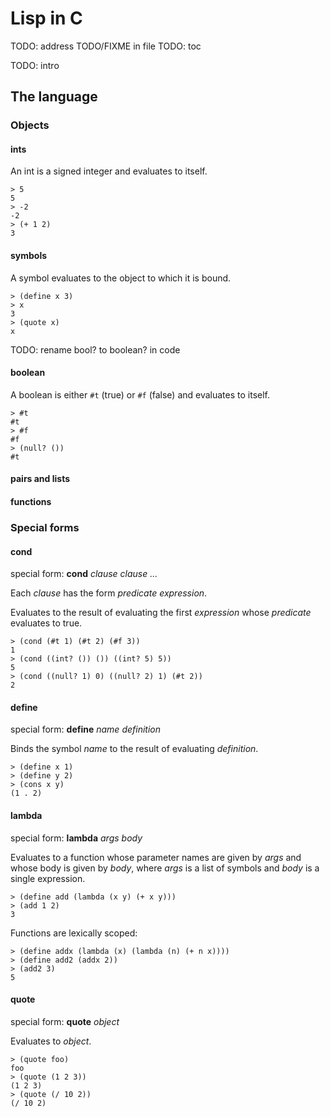 # Lisp in C

TODO: address TODO/FIXME in file
TODO: toc

TODO: intro

## The language

### Objects

#### ints

An int is a signed integer and evaluates to itself.

    > 5
    5
    > -2
    -2
    > (+ 1 2)
    3

#### symbols

A symbol evaluates to the object to which it is bound.

    > (define x 3)
    > x
    3
    > (quote x)
    x

TODO: rename bool? to boolean? in code
#### boolean

A boolean is either `#t` (true) or `#f` (false) and evaluates to itself.

    > #t
    #t
    > #f
    #f
    > (null? ())
    #t

#### pairs and lists

#### functions

### Special forms

#### cond

special form: **cond** *clause clause ...*

Each *clause* has the form *predicate expression*.

Evaluates to the result of evaluating the first *expression* whose *predicate*
evaluates to true.

    > (cond (#t 1) (#t 2) (#f 3))
    1
    > (cond ((int? ()) ()) ((int? 5) 5))
    5
    > (cond ((null? 1) 0) ((null? 2) 1) (#t 2))
    2

#### define

special form: **define** *name* *definition*

Binds the symbol *name* to the result of evaluating *definition*.

    > (define x 1)
    > (define y 2)
    > (cons x y)
    (1 . 2)

#### lambda

special form: **lambda** *args* *body*

Evaluates to a function whose parameter names are given by *args* and whose
body is given by *body*, where *args* is a list of symbols and *body* is a
single expression.

    > (define add (lambda (x y) (+ x y)))
    > (add 1 2)
    3

Functions are lexically scoped:

    > (define addx (lambda (x) (lambda (n) (+ n x))))
    > (define add2 (addx 2))
    > (add2 3)
    5

#### quote

special form: **quote** *object*

Evaluates to *object*.

    > (quote foo)
    foo
    > (quote (1 2 3))
    (1 2 3)
    > (quote (/ 10 2))
    (/ 10 2)
